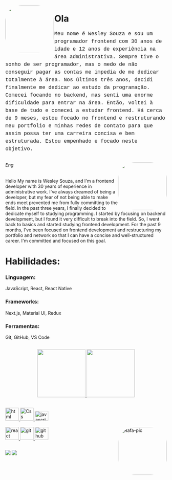 <img align="left" alt="" height="150" style="border-radius:50px;" src="https://upload.wikimedia.org/wikipedia/commons/8/8d/Pixel_art_Wizard_Portrait.png"><h1>Ola</h1> 

<p style="font-family: 'Courier New', monospace; font-size: 16px; line-height: 1.5;">
Meu nome é Wesley Souza e sou um programador frontend com 30 anos de idade e 12 anos de experiência na área administrativa.
Sempre tive o sonho de ser programador, mas o medo de não conseguir pagar as contas me impedia de me dedicar totalmente à área.
Nos últimos três anos, decidi finalmente me dedicar ao estudo da programação. Comecei focando no backend, mas senti uma enorme dificuldade para entrar na área.
Então, voltei à base de tudo e comecei a estudar frontend.
Há cerca de 9 meses, estou focado no frontend e restruturando meu portfolio e minhas redes de contato para que assim possa ter uma carreira concisa e bem estruturada.
Estou empenhado e focado neste objetivo. 
</p>

##

<img align="right" alt="" height="150" style="border-radius:50px;" src="https://static.wikia.nocookie.net/potion-permit/images/2/28/Approval_Badge_2.png/revision/latest/scale-to-width/360?cb=20221006183658&path-prefix=pt-br">
<h6>Eng</h6>
<p>Hello
My name is Wesley Souza, and I'm a frontend developer with 30 years of experience in administrative work.
I've always dreamed of being a developer, but my fear of not being able to make ends meet prevented me from fully committing to the field.
In the past three years, I finally decided to dedicate myself to studying programming. I started by focusing on backend development, but I found it very difficult to break into the field.
So, I went back to basics and started studying frontend development.
For the past 9 months, I've been focused on frontend development and restructuring my portfolio and network so that I can have a concise and well-structured career.
I'm committed and focused on this goal.</p>



<h1>Habilidades:</h1>

<h3>Linguagem:</h3> JavaScript, React, React Native
<h3>Frameworks:</h3> Next.js, Material UI, Redux
<h3>Ferramentas:</h3> Git, GitHub, VS Code
 
 
 
 ##
 <div>
 <div align="center">
  <a href="https://github.com/DevHawnk">
  <img height="150em" src="https://github-readme-stats.vercel.app/api?username=DevHawnk&show_icons=true&theme=react&include_all_commits=true&count_private=true"/>
  <img height="150em" src="https://github-readme-stats.vercel.app/api/top-langs/?username=DevHawnk&layout=compact&langs_count=7&theme=react" />
  </div>  
   
  ##  
  
<div align="left">

 <img src="https://github.com/DevHawnk/DevHawnk/assets/103498566/99a16ba0-6c3a-4b2e-b7d3-b358e55ead0f" height="40" width="42" alt="html"  />
 <img src="https://github.com/DevHawnk/DevHawnk/assets/103498566/05885142-41c6-45f1-9959-629e9ef56c72" height="40" width="42" alt="Css"  /> 
 <img src="https://cdn.jsdelivr.net/gh/devicons/devicon/icons/javascript/javascript-original.svg" height="30" width="42" alt="javascript"  /><br/> <br/> 
 <img src="https://github.com/DevHawnk/DevHawnk/assets/103498566/5457a4e6-ef3e-4fca-ac06-26cca6ee8acd" height="40" width="42" alt="react"  />  
 <img src="https://github.com/DevHawnk/DevHawnk/assets/103498566/81d48e0a-216c-4dde-84a6-18f4cb9a199a" height="40" width="42" alt="git"  />
 <img src="https://github.com/DevHawnk/DevHawnk/assets/103498566/d93b21d3-6990-4e79-a0fd-802272e79530" height="40" width="42" alt="github"  /> 

  <img align="right" alt="Rafa-pic" height="150" style="border-radius:50px;" src="https://pbs.twimg.com/ext_tw_video_thumb/1531354669510967296/pu/img/U4jKVl91u_VkyvSl.jpg">
  </div>
  
##

<div>
 
<a href= "www.linkedin.com/in/wesley-souza-pereira-381756223/" target= "_blank"><img src="https://img.shields.io/static/v1?message=LinkedIn&logo=linkedin&label=&color=0077B5&logoColor=white&labelColor=&style=for-the-badge" target="_blank"></a>
 <a href= "" target= "_blank"><img src="https://img.shields.io/static/v1?message=Instagram&logo=instagram&label=&color=E4405F&logoColor=white&labelColor=&style=for-the-badge" target="_blank"></a>
 </div>
